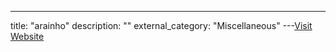 ---
title: "arainho"
description: ""
external_category: "Miscellaneous"
---[Visit Website](https://github.com/arainho)

